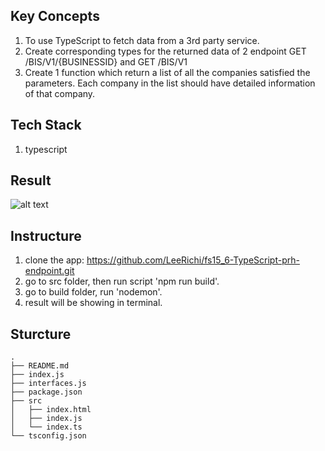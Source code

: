 ## Key Concepts
1. To use TypeScript to fetch data from a 3rd party service.
2. Create corresponding types for the returned data of 2 endpoint GET /BIS/V1/{BUSINESSID} and GET /BIS/V1
3. Create 1 function which return a list of all the companies satisfied the parameters. Each company in the list should have detailed information of that company.

## Tech Stack
1. typescript

## Result
![alt text](resultImage.png)

## Instructure
1. clone the app: https://github.com/LeeRichi/fs15_6-TypeScript-prh-endpoint.git
2. go to src folder, then run script 'npm run build'.
3. go to build folder, run 'nodemon'.
4. result will be showing in terminal.

## Sturcture
````
.
├── README.md
├── index.js
├── interfaces.js
├── package.json
├── src
│   ├── index.html
│   ├── index.js
│   └── index.ts
└── tsconfig.json
````